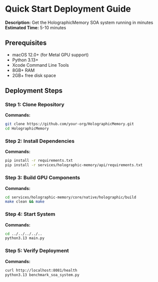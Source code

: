 # Quick Start Deployment Guide

**Description:** Get the HolographicMemory SOA system running in minutes  
**Estimated Time:** 5-10 minutes

## Prerequisites

- macOS 12.0+ (for Metal GPU support)
- Python 3.13+
- Xcode Command Line Tools
- 8GB+ RAM
- 2GB+ free disk space

## Deployment Steps


### Step 1: Clone Repository

**Commands:**

```bash
git clone https://github.com/your-org/HolographicMemory.git
cd HolographicMemory
```


### Step 2: Install Dependencies

**Commands:**

```bash
pip install -r requirements.txt
pip install -r services/holographic-memory/api/requirements.txt
```


### Step 3: Build GPU Components

**Commands:**

```bash
cd services/holographic-memory/core/native/holographic/build
make clean && make
```


### Step 4: Start System

**Commands:**

```bash
cd ../../../../..
python3.13 main.py
```


### Step 5: Verify Deployment

**Commands:**

```bash
curl http://localhost:8081/health
python3.13 benchmark_soa_system.py
```

